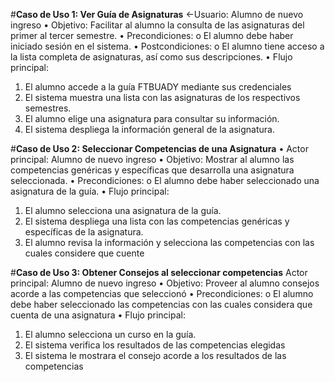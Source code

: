 #**Caso de Uso 1: Ver Guía de Asignaturas**
<-Usuario: Alumno de nuevo ingreso
•	Objetivo: Facilitar al alumno la consulta de las asignaturas del primer al tercer semestre.
•	Precondiciones:
o	El alumno debe haber iniciado sesión en el sistema.
•	Postcondiciones:
o	El alumno tiene acceso a la lista completa de asignaturas, así como sus descripciones.
•	Flujo principal:
1.	El alumno accede a la guía FTBUADY mediante sus credenciales
2.	El sistema muestra una lista con las asignaturas de los respectivos semestres.
3.	El alumno elige una asignatura para consultar su información.
4.	El sistema despliega la información general de la asignatura.

#**Caso de Uso 2: Seleccionar Competencias de una Asignatura**
•	Actor principal: Alumno de nuevo ingreso
•	Objetivo: Mostrar al alumno las competencias genéricas y específicas que desarrolla una asignatura seleccionada.
•	Precondiciones:
o	El alumno debe haber seleccionado una asignatura de la guía.
•	Flujo principal:
1.	El alumno selecciona una asignatura de la guía.
2.	El sistema despliega una lista con las competencias genéricas y específicas de la asignatura.
3.	El alumno revisa la información y selecciona las competencias con las cuales considere que cuente

#**Caso de Uso 3: Obtener Consejos al seleccionar competencias** 
Actor principal: Alumno de nuevo ingreso
•	Objetivo: Proveer al alumno consejos acorde a las competencias que seleccionó
•	Precondiciones: 
o	El alumno debe haber seleccionado las competencias con las cuales considera que cuenta de una asignatura
•	Flujo principal: 
1.	El alumno selecciona un curso en la guía.
2.	El sistema verifica los resultados de las competencias elegidas
3.	El sistema le mostrara el consejo acorde a los resultados de las competencias

